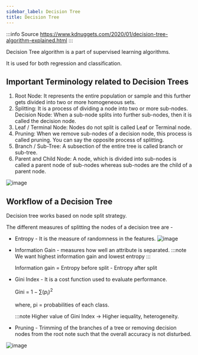```yaml
---
sidebar_label: Decision Tree
title: Decision Tree
---
```


:::info Source
https://www.kdnuggets.com/2020/01/decision-tree-algorithm-explained.html
:::

Decision Tree algorithm is a part of supervised learning algorithms. 

It is used for both regression and classification.

## Important Terminology related to Decision Trees
 

1. Root Node: It represents the entire population or sample and this further gets divided into two or more homogeneous sets.
2. Splitting: It is a process of dividing a node into two or more sub-nodes.
Decision Node: When a sub-node splits into further sub-nodes, then it is called the decision node.
3. Leaf / Terminal Node: Nodes do not split is called Leaf or Terminal node.
4. Pruning: When we remove sub-nodes of a decision node, this process is called pruning. You can say the opposite process of splitting.
5. Branch / Sub-Tree: A subsection of the entire tree is called branch or sub-tree.
6. Parent and Child Node: A node, which is divided into sub-nodes is called a parent node of sub-nodes whereas sub-nodes are the child of a parent node.

![image](https://miro.medium.com/max/688/1*bcLAJfWN2GpVQNTVOCrrvw.png)

## Workflow of a Decision Tree

Decision tree works based on node split strategy.

The different measures of splitting the nodes of a decision tree are -

- Entropy - It is the measure of randomness in the features.
  ![image](https://miro.medium.com/max/446/0*BdgOokoatW17zEK7.png)

- Information Gain - measures how well an attribute is separated. 
  :::note
  We want highest information gain and lowest entropy
  :::

  Information gain = Entropy before split - Entropy after split

- Gini Index - It is a cost function used to evaluate performance.
  
  Gini = $1 - \sum{(p_i)^2}$

  where, pi = probabilities of each class.

  :::note
  Higher value of Gini Index -> Higher iequality, heterogeneity.

- Pruning - Trimming of the branches of a tree or removing decision nodes from the root note such that the overall accuracy is not disturbed.

![image](https://miro.medium.com/max/848/1*TxzPx2UmUdhKieWruQ1prA.png)
